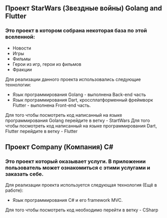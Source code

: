 ## Проект StarWars (Звездные войны) Golang and Flutter
### Это проект в котором собрана некоторая база по этой вселенной:
*   Новости   
*   Игры
*   Фильмы
*   Герои из игр, герои из фильмов
*   Фракции

Для реализации данного проекта использовались следующие технологии:
*   Язык программирования Golang - выполнена Back-end часть
*   Язык программирования Dart, кроссплатформенный фреймворк Flutter - выполнена Front-end часть.

Для того чтобы посмотреть код написанный на языке программирования Golang перейдите в ветку - StartWars
Для того чтобы посмотреть код написанный на языке программирования Dart, Flutter перейдите в ветку - Flutter

## Проект Company (Компания) C# 
### Это проект который оказывает услуги. В приложении пользователь может ознакомиться с этими услугами и заказать себе.

Для реализации проекта используется следующая технология (Ещё в работе):
* Язык программирования C# и его framework MVC.

Для того чтобы посмотреть код необходимо перейти в ветку - CSharp
